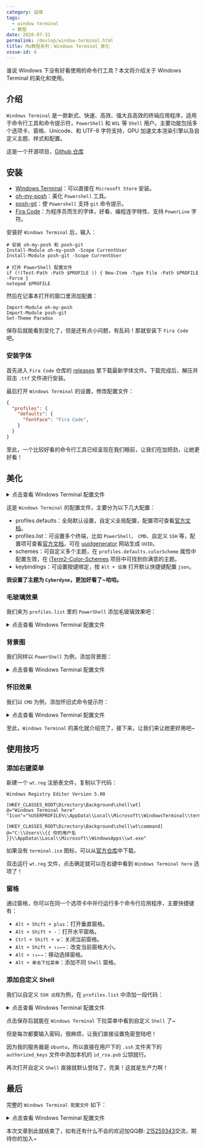 ```yaml
---
category: 运维
tags:
  - window terminal
  - 教程
date: 2020-07-31
permalink: /devlop/window-terminal.html
title: Mu教程系列：Windows Terminal 美化
vssue-id: 6
---
```


谁说 Windows 下没有好看使用的命令行工具？本文将介绍关于 Windows Terminal 的美化和使用。

<!-- more -->

## 介绍

`Windows Terminal` 是一款新式、快速、高效、强大且高效的终端应用程序，适用于命令行工具和命令提示符，`PowerShell` 和 `WSL` 等 `Shell` 用户。主要功能包括多个选项卡、窗格、Unicode、和 UTF-8 字符支持，GPU 加速文本渲染引擎以及自定义主题、样式和配置。

这是一个开源项目，[Github 仓库][1]

## 安装

- [Windows Terminal][2]：可以直接在 `Microsoft Store` 安装。
- [oh-my-posh][3]：美化 `Powershell` 工具。
- [posh-git][4]：使 `Powershell` 支持 `git` 命令提示。
- [Fira Code][5]：为程序员而生的字体，好看、编程连字特性、支持 `PowerLine` 字符。

安装好 `Windows Terminal` 后，输入：

```shell
# 安装 oh-my-posh 和 posh-git
Install-Module oh-my-posh -Scope CurrentUser
Install-Module posh-git -Scope CurrentUser

# 打开 PowerShell 配置文件
if (!(Test-Path -Path $PROFILE )) { New-Item -Type File -Path $PROFILE -Force }
notepad $PROFILE
```

然后在记事本打开的窗口里添加配置：

```shell
Import-Module oh-my-posh
Import-Module posh-git
Set-Theme Paradox
```

保存后就能看到变化了，但是还有点小问题，有乱码！那就安装下 `Fira Code` 吧。

### 安装字体

首先进入 `Fira Code` 仓库的 [releases][10] 里下载最新字体文件。下载完成后，解压并双击 `.ttf` 文件进行安装。

最后打开 `Windows Terminal` 的设置，修改配置文件：

```json {4}
{
  "profiles": {
    "defaults": {
      "fontFace": "Fira Code",
    }
  }
}
```

至此，一个比较好看的命令行工具已经呈现在我们眼前，让我们在加把劲，让她更好看！

## 美化

<details>
<summary>点击查看 Windows Terminal 配置文件</summary>

```json
{
  "$schema": "https://aka.ms/terminal-profiles-schema",
  "defaultProfile": "{61c54bbd-c2c6-5271-96e7-009a87ff44bf}",
  "profiles": {
    "defaults": {
      "colorScheme": "Cyberdyne", // 设置主题名称
      "background": "#191323",    // 背景颜色
      "commandline": "powershell.exe", // 此处终端打开PS
      "cursorColor": "#FFFFFF",   // 光标颜色
      "cursorShape": "bar",       // 光标形状（默认为bar，即条状）
      "fontFace": "Fira Code",    // 字体
      "fontSize": 14,             // 字号
      "guid": "{61c54bbd-c2c6-5271-96e7-009a87ff44bf}", // 唯一标识符，随机生成
      "name": "PowerShell",       // 在下拉菜单里显示的名称
      "tabTitle": "PowerShell",   // 在选项卡上显示的名称
      "startingDirectory" : "."   // 起始目录
    },
    "list": [
      {
        "guid": "{61c54bbd-c2c6-5271-96e7-009a87ff44bf}",
        "name": "PowerShell",
        "commandline": "powershell.exe",
        "hidden": false
      },
      {
        "guid": "{0caa0dad-35be-5f56-a8ff-afceeeaa6101}",
        "name": "CMD",
        "commandline": "cmd.exe",
        "hidden": false
      },
      {
        "guid": "{b453ae62-4e3d-5e58-b989-0a998ec441b8}",
        "hidden": false,
        "name": "Azure Cloud Shell",
        "source": "Windows.Terminal.Azure"
      },
      {
        "guid": "{2c4de342-38b7-51cf-b940-2309a097f518}",
        "hidden": false,
        "name": "WSL",
        "source": "c:\\WINDOWS\\System32\\wsl.exe"
      }
    ]
  },
  "schemes": [
    {
      "name": "Cyberdyne",
      "black": "#080808",
      "red": "#ff8373",
      "green": "#00c172",
      "yellow": "#d2a700",
      "blue": "#0071cf",
      "purple": "#ff90fe",
      "cyan": "#6bffdd",
      "white": "#f1f1f1",
      "brightBlack": "#2e2e2e",
      "brightRed": "#ffc4be",
      "brightGreen": "#d6fcba",
      "brightYellow": "#fffed5",
      "brightBlue": "#c2e3ff",
      "brightPurple": "#ffb2fe",
      "brightCyan": "#e6e7fe",
      "brightWhite": "#ffffff",
      "background": "#151144",
      "foreground": "#00ff92"
    }
  ],
  "keybindings": [
    // 复制黏贴默认 Ctrl+Shift+C and Ctrl+Shift+V
    {
      "command": {
        "action": "copy",
        "singleLine": false
      },
      "keys": "ctrl+c"
    },
    {
      "command": "paste",
      "keys": "ctrl+v"
    },
    // 打开新窗口
    {
      "command": {
        "action": "splitPane",
        "split": "auto",
        "splitMode": "duplicate"
      },
      "keys": "alt+shift+d"
    }
  ]
}
```
</details>

这是 `Windows Terminal` 的配置文件，主要分为以下几大配置：

- profiles.defaults：全局默认设置，自定义全局配置，配置项可查看[官方文档][7]。
- profiles.list：可设置多个终端，比如 `PowerShell`、 `CMD`、自定义 `SSH` 等，配置项可查看[官方文档][8]，可在 [uuidgenerator][11] 网站生成 `UUID`。
- schemes：可自定义多个主题，在 `profiles.defaults.colorScheme` 属性中配置生效，在 [iTerm2-Color-Schemes][9] 项目中可找到你满意的主题。
- keybindings：可设置按键绑定，按 `Alt + 设置` 打开默认快捷键配置 `json`。

**我设置了主题为 `Cyberdyne`，更加好看了~哈哈。**

### 毛玻璃效果

我们来为 `profiles.list` 里的 `PowerShell` 添加毛玻璃效果吧：

<details>
<summary>点击查看 Windows Terminal 配置文件</summary>

```json {9-10}
{
  // ...略
  "profiles": {
    // ...略
    "list": [
      {
        "guid": "{61c54bbd-c2c6-5271-96e7-009a87ff44bf}",
        // ...略
        "useAcrylic": true,          // 是否启用亚克力效果
        "acrylicOpacity": 0.5,       // 亚克力不透明度
        "colorScheme" : "Cyberdyne", // 主题
        "background": "#191323",     // 背景色
        "cursorColor" : "#FFFFFF"    // 光标颜色
      },
      // ...略
    ]
  },
  // ...略
}
```
</details>

### 背景图

我们同样以 `PowerShell` 为例，添加背景图：

<details>
<summary>点击查看 Windows Terminal 配置文件</summary>

```json {9-12}
{
  // ...略
  "profiles": {
    // ...略
    "list": [
      {
        "guid": "{61c54bbd-c2c6-5271-96e7-009a87ff44bf}",
        // ...略
        "backgroundImage" : "C:/Path/To/File/.png", // 图片位置，支持.jpg、.png、.gif文件
        "backgroundImageOpacity" : 0.25,            // 透明度
        "backgroundImageAlignment" : "center",      // 对齐方式：center、left、top、right、bottom、topLeft等
        "backgroundImageStretchMode" : "uniformToFill" // 背景图像拉伸模式：none 不拉伸、fill 拉伸铺满、uniform 按比例拉伸、uniformToFill 按比例拉伸铺满
      },
      // ...略
    ]
  },
  // ...略
}
```
</details>

### 怀旧效果

我们以 `CMD` 为例，添加怀旧式命令提示符：

<details>
<summary>点击查看 Windows Terminal 配置文件</summary>

```json {9}
{
  // ...略
  "profiles": {
    // ...略
    "list": [
      {
        "guid": "{0caa0dad-35be-5f56-a8ff-afceeeaa6101}",
        // ...略
        "experimental.retroTerminalEffect": true,
        "colorScheme" : "Retro"
      },
      // ...略
    ]
  },
  "schemes": [
    {
      "name": "Retro",
      "background": "#000000",
      "black": "#00ff00",
      "blue": "#00ff00",
      "brightBlack": "#00ff00",
      "brightBlue": "#00ff00",
      "brightCyan": "#00ff00",
      "brightGreen": "#00ff00",
      "brightPurple": "#00ff00",
      "brightRed": "#00ff00",
      "brightWhite": "#00ff00",
      "brightYellow": "#00ff00",
      "cyan": "#00ff00",
      "foreground": "#00ff00",
      "green": "#00ff00",
      "purple": "#00ff00",
      "red": "#00ff00",
      "white": "#00ff00",
      "yellow": "#00ff00"
      }
    ]
  // ...略
}
```
</details>

至此，`Windows Terminal` 的美化就介绍完了，接下来，让我们来让她更好用吧~

## 使用技巧

### 添加右键菜单

新建一个 `wt.reg` 注册表文件，复制以下代码：

```shell
Windows Registry Editor Version 5.00
​
[HKEY_CLASSES_ROOT\Directory\Background\shell\wt]
@="Windows Terminal here"
"Icon"="%USERPROFILE%\\AppData\\Local\\Microsoft\\WindowsTerminal\\terminal.ico"
​
[HKEY_CLASSES_ROOT\Directory\Background\shell\wt\command]
@="C:\\Users\\{{ 你的用户名 }}\\AppData\\Local\\Microsoft\\WindowsApps\\wt.exe"
```

如果没有 `terminal.ico` 图标，可以从[官方仓库][12]中下载。

双击运行 `wt.reg` 文件，点击确定就可以在右键中看到 `Windows Terminal here` 选项了！

### 窗格

通过窗格，你可以在同一个选项卡中并行运行多个命令行应用程序，主要快捷键有：

- `Alt + Shift + plus`：打开垂直窗格。
- `Alt + Shift + -`：打开水平窗格。
- `Ctrl + Shift + w`：关闭当前窗格。
- `Alt + Shift + ↑↓←→`：改变当前窗格大小。
- `Alt + ↑↓←→`：移动选择窗格。
- `Alt + 单击下拉菜单`：添加不同 `Shell` 窗格。

### 添加自定义 Shell

我们以自定义 `SSH 远程`为例，在 `profiles.list` 中添加一段代码：

<details>
<summary>点击查看 Windows Terminal 配置文件</summary>

```json{15}
{
  // ...略
  "profiles": {
    "list": [
      // ...略
      {
        "guid": "{5dd4202b-5f35-4951-b969-6924c8077d55}",
        "name": "Bingblue",
        "tabTitle": "Bingblue",
        "suppressApplicationTitle": true,
        "useAcrylic": true,
        "acrylicOpacity": 0.7,
        "background": "#3C0315",
        "colorScheme": "Raspberry",
        "commandline": "ssh -p 22 root@122.51.109.178",
        "icon": "%USERPROFILE%\\AppData\\Local\\Microsoft\\WindowsTerminal\\b.png",
        "hidden": false
      },
    ]
  }
}
```
</details>

点击保存后就能在 `Windows Terminal` 下拉菜单中看到自定义 `Shell` 了~

但是每次都要输入密码，很麻烦，让我们直接设置免密登陆吧！

因为我的服务器是 `Ubuntu`，所以直接在用户下的 `.ssh` 文件夹下的 `authorized_keys` 文件中添加本机的 `id_rsa.pub` 公钥就行。

再次打开自定义 `Shell` 直接就默认登陆了，完美！这就是生产力啊！

## 最后

完整的 `Windows Terminal 配置文件` 如下：

<details>
<summary>点击查看 Windows Terminal 配置文件</summary>

```json
{
  "$schema": "https://aka.ms/terminal-profiles-schema",
  "defaultProfile": "{61c54bbd-c2c6-5271-96e7-009a87ff44bf}",
  "profiles": {
    "defaults": {
      "colorScheme": "Cyberdyne",
      "background": "#191323",
      "cursorColor": "#FFFFFF",
      "fontFace": "Fira Code",
      "fontSize": 14,
      "guid": "{61c54bbd-c2c6-5271-96e7-009a87ff44bf}",
      "startingDirectory" : "."
    },
    "list": [
      {
        "guid": "{61c54bbd-c2c6-5271-96e7-009a87ff44bf}",
        "name": "PowerShell",
        "commandline": "powershell.exe",
        "useAcrylic": true,
        "acrylicOpacity": 0.6,
        "colorScheme": "Cyberdyne",
        "hidden": false
      },
      {
        "guid": "{0caa0dad-35be-5f56-a8ff-afceeeaa6101}",
        "name": "CMD",
        "commandline": "cmd.exe",
        "experimental.retroTerminalEffect": true,
        "colorScheme": "Retro",
        "hidden": false
      },
      {
        "guid": "{2c4de342-38b7-51cf-b940-2309a097f518}",
        "name": "Ubuntu",
        "tabTitle": "Ubuntu",
        "suppressApplicationTitle": true,
        "useAcrylic": true,
        "acrylicOpacity": 0.6,
        "background": "#3C0315",
        "colorScheme": "Raspberry",
        "padding": "5, 5, 5, 5",
        "source": "Windows.Terminal.Wsl",
        "hidden": false
      },
      {
        "guid": "{5dd4202b-5f35-4951-b969-6924c8077d55}",
        "name": "Bingblue",
        "tabTitle": "Bingblue",
        "suppressApplicationTitle": true,
        "useAcrylic": true,
        "acrylicOpacity": 0.7,
        "background": "#3C0315",
        "colorScheme": "Raspberry",
        "commandline": "ssh -p 22 root@122.51.109.178",
        "icon": "%USERPROFILE%\\AppData\\Local\\Microsoft\\WindowsTerminal\\b.png",
        "hidden": false
      },
      {
        "guid": "{b453ae62-4e3d-5e58-b989-0a998ec441b8}",
        "name": "Azure Cloud Shell",
        "source": "Windows.Terminal.Azure",
        "hidden": false
      }
    ]
  },
  "schemes": [
    {
      "name": "Raspberry",
      "background": "#3C0315",
      "black": "#282A2E",
      "blue": "#0170C5",
      "brightBlack": "#676E7A",
      "brightBlue": "#80c8ff",
      "brightCyan": "#8ABEB7",
      "brightGreen": "#B5D680",
      "brightPurple": "#AC79BB",
      "brightRed": "#BD6D85",
      "brightWhite": "#FFFFFD",
      "brightYellow": "#FFFD76",
      "cyan": "#3F8D83",
      "foreground": "#FFFFFD",
      "green": "#76AB23",
      "purple": "#7D498F",
      "red": "#BD0940",
      "white": "#FFFFFD",
      "yellow": "#E0DE48"
    },
    {
      "name": "Retro",
      "background": "#000000",
      "black": "#00ff00",
      "blue": "#00ff00",
      "brightBlack": "#00ff00",
      "brightBlue": "#00ff00",
      "brightCyan": "#00ff00",
      "brightGreen": "#00ff00",
      "brightPurple": "#00ff00",
      "brightRed": "#00ff00",
      "brightWhite": "#00ff00",
      "brightYellow": "#00ff00",
      "cyan": "#00ff00",
      "foreground": "#00ff00",
      "green": "#00ff00",
      "purple": "#00ff00",
      "red": "#00ff00",
      "white": "#00ff00",
      "yellow": "#00ff00"
    },
    {
      "name": "Cyberdyne",
      "black": "#080808",
      "red": "#ff8373",
      "green": "#00c172",
      "yellow": "#d2a700",
      "blue": "#0071cf",
      "purple": "#ff90fe",
      "cyan": "#6bffdd",
      "white": "#f1f1f1",
      "brightBlack": "#2e2e2e",
      "brightRed": "#ffc4be",
      "brightGreen": "#d6fcba",
      "brightYellow": "#fffed5",
      "brightBlue": "#c2e3ff",
      "brightPurple": "#ffb2fe",
      "brightCyan": "#e6e7fe",
      "brightWhite": "#ffffff",
      "background": "#151144",
      "foreground": "#00ff92"
    },
    {
      "name": "Dracula",
      "background": "#272935",
      "black": "#21222C",
      "blue": "#BD93F9",
      "cyan": "#8BE9FD",
      "foreground": "#F8F8F2",
      "green": "#50FA7B",
      "purple": "#FF79C6",
      "red": "#FF5555",
      "white": "#F8F8F2",
      "yellow": "#FFB86C",
      "brightBlack": "#6272A4",
      "brightBlue": "#D6ACFF",
      "brightCyan": "#A4FFFF",
      "brightGreen": "#69FF94",
      "brightPurple": "#FF92DF",
      "brightRed": "#FF6E6E",
      "brightWhite": "#F8F8F2",
      "brightYellow": "#FFFFA5"
    }
  ],
  "keybindings": [
    {
      "command": {
        "action": "copy",
        "singleLine": false
      },
      "keys": "ctrl+c"
    },
    {
      "command": "paste",
      "keys": "ctrl+v"
    },
    {
      "command": {
        "action": "splitPane",
        "split": "auto",
        "splitMode": "duplicate"
      },
      "keys": "ctrl+n"
    }
  ]
}
```
</details>

本次文章到此就结束了，如有还有什么不会的欢迎加QQ群: [215259343][13]交流，期待你的加入~

[1]:https://github.com/microsoft/terminal
[2]:https://www.microsoft.com/zh-cn/p/windows-terminal-preview/9n0dx20hk701#activetab=pivot:overviewtab
[3]:https://github.com/JanDeDobbeleer/oh-my-posh
[4]:https://github.com/dahlbyk/posh-git
[5]:https://github.com/tonsky/FiraCode
[6]:https://github.com/mbadolato/iTerm2-Color-Schemes
[7]:https://docs.microsoft.com/zh-cn/windows/terminal/customize-settings/global-settings
[8]:https://docs.microsoft.com/zh-cn/windows/terminal/customize-settings/profile-settings
[9]:https://github.com/mbadolato/iTerm2-Color-Schemes
[10]:https://github.com/tonsky/FiraCode/releases
[11]:https://www.uuidgenerator.net/
[12]:https://github.com/microsoft/terminal/blob/master/res/terminal.ico
[13]:https://jq.qq.com/?_wv=1027&k=5tyQDAd
